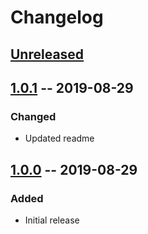 # Changelog

## [Unreleased]

## [1.0.1] -- 2019-08-29

### Changed
* Updated readme

## [1.0.0] -- 2019-08-29

### Added
* Initial release

[Unreleased]: https://github.com/sphrak/Either/compare/1.0.1...HEAD
[1.0.1]: https://github.com/sphrak/Either/releases/tag/1.0.1..1.0.0
[1.0.0]: https://github.com/sphrak/Either/releases/tag/1.0.0
